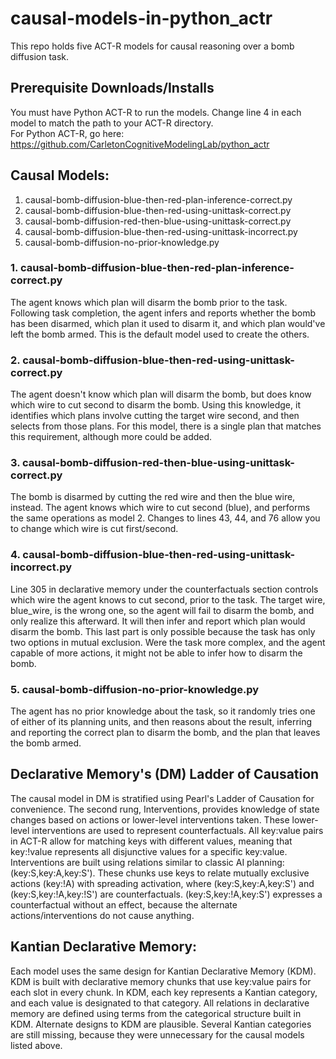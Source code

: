 # causal-models-in-python_actr

This repo holds five ACT-R models for causal reasoning over a bomb diffusion task.

## Prerequisite Downloads/Installs

You must have Python ACT-R to run the models. Change line 4 in each model to match the path to your ACT-R directory.
<br>For Python ACT-R, go here: https://github.com/CarletonCognitiveModelingLab/python_actr

## Causal Models:

1. causal-bomb-diffusion-blue-then-red-plan-inference-correct.py
2. causal-bomb-diffusion-blue-then-red-using-unittask-correct.py
3. causal-bomb-diffusion-red-then-blue-using-unittask-correct.py
4. causal-bomb-diffusion-blue-then-red-using-unittask-incorrect.py
5. causal-bomb-diffusion-no-prior-knowledge.py

### 1. causal-bomb-diffusion-blue-then-red-plan-inference-correct.py
The agent knows which plan will disarm the bomb prior to the task. Following task completion, the agent infers and reports whether the bomb has been disarmed, which plan it used to disarm it, and which plan would've left the bomb armed. This is the default model used to create the others.

### 2. causal-bomb-diffusion-blue-then-red-using-unittask-correct.py
The agent doesn't know which plan will disarm the bomb, but does know which wire to cut second to disarm the bomb. Using this knowledge, it identifies which plans involve cutting the target wire second, and then selects from those plans. For this model, there is a single plan that matches this requirement, although more could be added.

### 3. causal-bomb-diffusion-red-then-blue-using-unittask-correct.py
The bomb is disarmed by cutting the red wire and then the blue wire, instead. The agent knows which wire to cut second (blue), and performs the same operations as model 2. Changes to lines 43, 44, and 76 allow you to change which wire is cut first/second.

### 4. causal-bomb-diffusion-blue-then-red-using-unittask-incorrect.py
Line 305 in declarative memory under the counterfactuals section controls which wire the agent knows to cut second, prior to the task. The target wire, blue_wire, is the wrong one, so the agent will fail to disarm the bomb, and only realize this afterward. It will then infer and report which plan would disarm the bomb. This last part is only possible because the task has only two options in mutual exclusion. Were the task more complex, and the agent capable of more actions, it might not be able to infer how to disarm the bomb.

### 5. causal-bomb-diffusion-no-prior-knowledge.py
The agent has no prior knowledge about the task, so it randomly tries one of either of its planning units, and then reasons about the result, inferring and reporting the correct plan to disarm the bomb, and the plan that leaves the bomb armed.

## Declarative Memory's (DM) Ladder of Causation
The causal model in DM is stratified using Pearl's Ladder of Causation for convenience. The second rung, Interventions, provides knowledge of state changes based on actions or lower-level interventions taken. These lower-level interventions are used to represent counterfactuals. All key:value pairs in ACT-R allow for matching keys with different values, meaning that key:!value represents all disjunctive values for a specific key:value. Interventions are built using relations similar to classic AI planning: (key:S,key:A,key:S'). These chunks use keys to relate mutually exclusive actions (key:!A) with spreading activation, where (key:S,key:A,key:S') and (key:S,key:!A,key:!S') are counterfactuals. (key:S,key:!A,key:S') expresses a counterfactual without an effect, because the alternate actions/interventions do not cause anything. 

## Kantian Declarative Memory:
Each model uses the same design for Kantian Declarative Memory (KDM).
KDM is built with declarative memory chunks that use key:value pairs for each slot in every chunk.
In KDM, each key represents a Kantian category, and each value is designated to that category.
All relations in declarative memory are defined using terms from the categorical structure built in KDM. Alternate designs to KDM are plausible. Several Kantian categories are still missing, because they were unnecessary for the causal models listed above.
